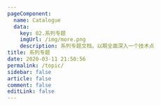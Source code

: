 ```yaml
---
pageComponent: 
  name: Catalogue
  data: 
    key: 02.系列专题
    imgUrl: /img/more.png
    description: 系列专题文档，以期全面深入一个技术点
title: 系列专题
date: 2020-03-11 21:50:56
permalink: /topic/
sidebar: false
article: false
comment: false
editLink: false
---
```

